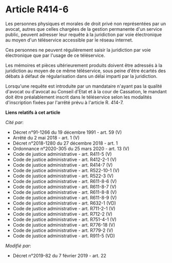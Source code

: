 # Article R414-6

Les personnes physiques et morales de droit privé non représentées par un avocat, autres que celles chargées de la gestion
permanente d'un service public, peuvent adresser leur requête à la juridiction par voie électronique au moyen d'un
téléservice accessible par le réseau internet.

Ces personnes ne peuvent régulièrement saisir la juridiction par voie électronique que par l'usage de ce téléservice.

Les mémoires et pièces ultérieurement produits doivent être adressés à la juridiction au moyen de ce même téléservice, sous
peine d'être écartés des débats à défaut de régularisation dans un délai imparti par la juridiction.

Lorsqu'une requête est introduite par un mandataire n'ayant pas la qualité d'avocat ou d'avocat au Conseil d'Etat et à la
cour de Cassation, le mandant doit être préalablement inscrit dans le téléservice selon les modalités d'inscription fixées
par l'arrêté prévu à l'article R. 414-7.

**Liens relatifs à cet article**

_Cité par_:

  - Décret n°91-1266 du 19 décembre 1991 - art. 59 (V)
  - Arrêté du 2 mai 2018 - art. 1 (V)
  - Décret n°2018-1280 du 27 décembre 2018 - art. 1
  - Ordonnance n°2020-305 du 25 mars 2020 - art. 13 (V)
  - Code de justice administrative - art. R411-5 (V)
  - Code de justice administrative - art. R412-2-1 (V)
  - Code de justice administrative - art. R414-7 (V)
  - Code de justice administrative - art. R522-10-1 (V)
  - Code de justice administrative - art. R522-3 (V)
  - Code de justice administrative - art. R611-8-6 (V)
  - Code de justice administrative - art. R611-8-7 (V)
  - Code de justice administrative - art. R611-8-8 (V)
  - Code de justice administrative - art. R611-8-9 (V)
  - Code de justice administrative - art. R632-1 (VD)
  - Code de justice administrative - art. R711-2-1 (V)
  - Code de justice administrative - art. R712-2 (V)
  - Code de justice administrative - art. R751-4-1 (V)
  - Code de justice administrative - art. R776-18 (V)
  - Code de justice administrative - art. R779-2 (V)
  - Code de justice administrative - art. R911-5 (VD)

_Modifié par_:

  - Décret n°2019-82 du 7 février 2019 - art. 22
